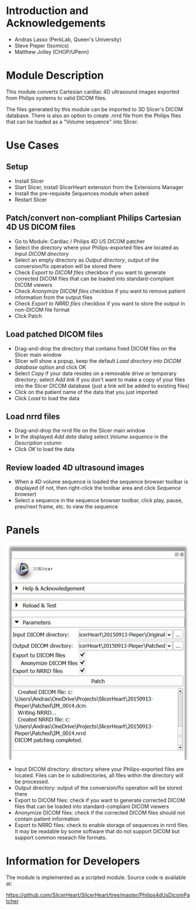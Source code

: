Introduction and Acknowledgements
=================================

- Andras Lasso (PerkLab, Queen's University)
- Steve Pieper (Isomics)
- Matthew Jolley (CHOP/UPenn)

Module Description
==================

This module converts Cartesian cardiac 4D ultrasound images exported from Philips systems to valid DICOM files.

The files generated by this module can be imported to 3D Slicer's DICOM database. There is also an option to create .nrrd file from the Philips files that can be loaded as a "Volume sequence" into Slicer.

Use Cases
=========

Setup
-----

- Install Slicer
- Start Slicer, install SlicerHeart extension from the Extensions Manager
- Install the pre-requisite Sequences module when asked
- Restart Slicer

Patch/convert non-compliant Philips Cartesian 4D US DICOM files
---------------------------------------------------------------

- Go to Module: Cardiac / Philips 4D US DICOM patcher
- Select the directory where your Philips-exported files are located as _Input DICOM directory_
- Select an empty directory as _Output directory_, output of the conversion/fix operation will be stored there
- Check _Export to DICOM files_ checkbox if you want to generate corrected DICOM files that can be loaded into standard-compliant DICOM viewers
- Check _Anonymize DICOM files_ checkbox if you want to remove patient information from the output files
- Check _Export to NRRD files_ checkbox if you want to store the output in non-DICOM file format
- Click Patch

Load patched DICOM files
------------------------

- Drag-and-drop the directory that contains fixed DICOM files on the Slicer main window
- Slicer will show a popup, keep the default _Load directory into DICOM database_ option and click OK
- Select _Copy_ if your data resides on a removable drive or temporary directory; select _Add link_ if you don't want to make a copy of your files into the Slicer DICOM database (just a link will be added to existing files)
- Click on the patient name of the data that you just imported
- Click _Load_ to load the data

Load nrrd files
---------------

* Drag-and-drop the nrrd file on the Slicer main window
* In the displayed _Add data_ dialog select _Volume sequence_ in the _Description_ column
* Click _OK_ to load the data

Review loaded 4D ultrasound images
----------------------------------

- When a 4D volume sequence is loaded the sequence browser toolbar is displayed (if not, then right-click the toolbar area and click _Sequence browser_)
- Select a sequence in the sequence browser toolbar, click play, pause, prev/next frame, etc. to view the sequence

Panels
======

![Philips4dUsDicomPatcher module GUI](Philips4dUsDicomPatcher.png)

- Input DICOM directory: directory where your Philips-exported files are located. Files can be in subdirectories, all files within the directory will be processed.
- Output directory: output of the conversion/fix operation will be stored there
- Export to DICOM files: check if you want to generate corrected DICOM files that can be loaded into standard-compliant DICOM viewers
- Anonymize DICOM files: check if the corrected DICOM files should not contain patient information
- Export to NRRD files: check to enable storage of sequences in nrrd files. It may be readable by some software that do not support DICOM but support common reseach file formats.

Information for Developers
==========================

The module is implemented as a scripted module. Source code is available at:

https://github.com/SlicerHeart/SlicerHeart/tree/master/Philips4dUsDicomPatcher
